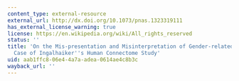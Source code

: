 ```yaml
---
content_type: external-resource
external_url: http://dx.doi.org/10.1073/pnas.1323319111
has_external_license_warning: true
license: https://en.wikipedia.org/wiki/All_rights_reserved
status: ''
title: 'On the Mis-presentation and Misinterpretation of Gender-related Data: The
  Case of Ingalhaiker''s Human Connectome Study'
uid: aab1ffc8-06e4-4a7a-adea-0614ae4c8b3c
wayback_url: ''
---
```

